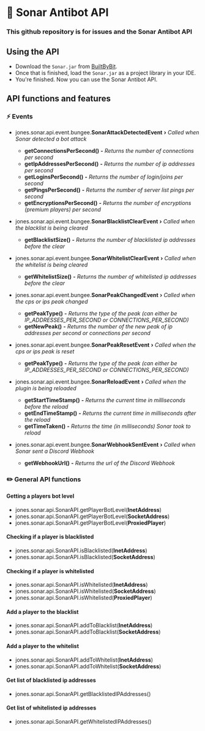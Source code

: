# :wrench: Sonar Antibot API
### This github repository is for issues and the Sonar Antibot API

## Using the API

* Download the `Sonar.jar` from [BuiltByBit](https://builtbybit.com/resources/sonar-anti-bot-blocking-50k-bots-sec.23353).
* Once that is finished, load the `Sonar.jar` as a project library in your IDE.
* You're finished. Now you can use the Sonar Antibot API.

## API functions and features

### ⚡ Events
* jones.sonar.api.event.bungee.**SonarAttackDetectedEvent** **›** *Called when Sonar detected a bot attack*
    * **getConnectionsPerSecond()** **-** *Returns the number of connections per second*
    * **getIpAddressesPerSecond()** **-** *Returns the number of ip addresses per second*
    * **getLoginsPerSecond()** **-** *Returns the number of login/joins per second*
    * **getPingsPerSecond()** **-** *Returns the number of server list pings per second*
    * **getEncryptionsPerSecond()** **-** *Returns the number of encryptions (premium players) per second*

* jones.sonar.api.event.bungee.**SonarBlacklistClearEvent** **›** *Called when the blacklist is being cleared*
    * **getBlacklistSize()** **-** *Returns the number of blacklisted ip addresses before the clear*

* jones.sonar.api.event.bungee.**SonarWhitelistClearEvent** **›** *Called when the whitelist is being cleared*
    * **getWhitelistSize()** **-** *Returns the number of whitelisted ip addresses before the clear*

* jones.sonar.api.event.bungee.**SonarPeakChangedEvent**    **›** *Called when the cps or ips peak changed*
    * **getPeakType()** **-** *Returns the type of the peak (can either be IP_ADDRESSES_PER_SECOND or CONNECTIONS_PER_SECOND)*
    * **getNewPeak()** **-** *Returns the number of the new peak of ip addresses per second or connections per second*

* jones.sonar.api.event.bungee.**SonarPeakResetEvent**      **›** *Called when the cps or ips peak is reset*
    * **getPeakType()** **-** *Returns the type of the peak (can either be IP_ADDRESSES_PER_SECOND or CONNECTIONS_PER_SECOND)*

* jones.sonar.api.event.bungee.**SonarReloadEvent**         **›** *Called when the plugin is being reloaded*
    * **getStartTimeStamp()** **-** *Returns the current time in milliseconds before the reload*
    * **getEndTimeStamp()** **-** *Returns the current time in milliseconds after the reload*
    * **getTimeTaken()** **-** *Returns the time (in milliseconds) Sonar took to reload*

* jones.sonar.api.event.bungee.**SonarWebhookSentEvent**    **›** *Called when Sonar sent a Discord Webhook*
    * **getWebhookUrl()** **-** *Returns the url of the Discord Webhook*

### :pencil2: General API functions

#### Getting a players bot level

* jones.sonar.api.SonarAPI.getPlayerBotLevel(**InetAddress**)
* jones.sonar.api.SonarAPI.getPlayerBotLevel(**SocketAddress**)
* jones.sonar.api.SonarAPI.getPlayerBotLevel(**ProxiedPlayer**)

#### Checking if a player is blacklisted

* jones.sonar.api.SonarAPI.isBlacklisted(**InetAddress**)
* jones.sonar.api.SonarAPI.isBlacklisted(**SocketAddress**)

#### Checking if a player is whitelisted

* jones.sonar.api.SonarAPI.isWhitelisted(**InetAddress**)
* jones.sonar.api.SonarAPI.isWhitelisted(**SocketAddress**)
* jones.sonar.api.SonarAPI.isWhitelisted(**ProxiedPlayer**)

#### Add a player to the blacklist

* jones.sonar.api.SonarAPI.addToBlacklist(**InetAddress**)
* jones.sonar.api.SonarAPI.addToBlacklist(**SocketAddress**)

#### Add a player to the whitelist

* jones.sonar.api.SonarAPI.addToWhitelist(**InetAddress**)
* jones.sonar.api.SonarAPI.addToWhitelist(**SocketAddress**)

#### Get list of blacklisted ip addresses

* jones.sonar.api.SonarAPI.getBlacklistedIPAddresses()

#### Get list of whitelisted ip addresses

* jones.sonar.api.SonarAPI.getWhitelistedIPAddresses()
